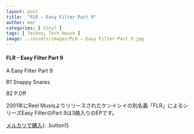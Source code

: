 ```yaml
---
layout: post
title:  "FLR – Easy Filter Part 9"
author: mmr
categories: [ Vinyl ]
tags: [ Techno, Tech House ]
image: ../assets/images/FLR – Easy Filter Part 9.jpg
---
```


#### FLR – Easy Filter Part 9

A  Easy Filter Part 9

B1  Snappy Snares

B2  P.Off

2001年にReel Musiqよりリリースされたケンイシイの別名義「FLR」によるシリーズEasy FilterのPart.9は3曲入りのEPです。



[メルカリで購入](https://jp.mercari.com/item/m49758319217){: .button1}

